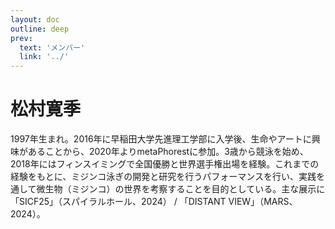 ```yaml
---
layout: doc
outline: deep
prev:
  text: 'メンバー'
  link: '../'
---
```


# 松村寛季

1997年生まれ。2016年に早稲田大学先進理工学部に入学後、生命やアートに興味があることから、2020年よりmetaPhorestに参加。3歳から競泳を始め、2018年にはフィンスイミングで全国優勝と世界選手権出場を経験。これまでの経験をもとに、ミジンコ泳ぎの開発と研究を行うパフォーマンスを行い、実践を通して微生物（ミジンコ）の世界を考察することを目的としている。主な展示に「SICF25」（スパイラルホール、2024） / 「DISTANT VIEW」（MARS、2024）。
